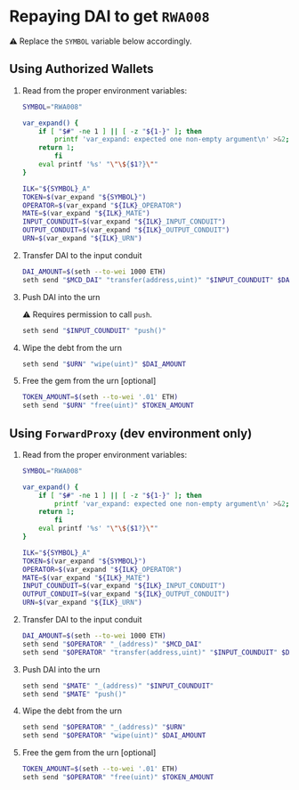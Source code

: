 # Repaying DAI to get `RWA008`

⚠️ Replace the `SYMBOL` variable below accordingly.

## Using Authorized Wallets

1. Read from the proper environment variables:

   ```bash
   SYMBOL="RWA008"
   ```

   ```bash
   var_expand() {
       if [ "$#" -ne 1 ] || [ -z "${1-}" ]; then
           printf 'var_expand: expected one non-empty argument\n' >&2;
       return 1;
           fi
       eval printf '%s' "\"\${$1?}\""
   }

   ILK="${SYMBOL}_A"
   TOKEN=$(var_expand "${SYMBOL}")
   OPERATOR=$(var_expand "${ILK}_OPERATOR")
   MATE=$(var_expand "${ILK}_MATE")
   INPUT_COUNDUIT=$(var_expand "${ILK}_INPUT_CONDUIT")
   OUTPUT_CONDUIT=$(var_expand "${ILK}_OUTPUT_CONDUIT")
   URN=$(var_expand "${ILK}_URN")
   ```

2. Transfer DAI to the input conduit

   ```bash
   DAI_AMOUNT=$(seth --to-wei 1000 ETH)
   seth send "$MCD_DAI" "transfer(address,uint)" "$INPUT_COUNDUIT" $DAI_AMOUNT
   ```

3. Push DAI into the urn

   ⚠️ Requires permission to call `push`.

   ```bash
   seth send "$INPUT_COUNDUIT" "push()"
   ```

4. Wipe the debt from the urn

   ```bash
   seth send "$URN" "wipe(uint)" $DAI_AMOUNT
   ```

5. Free the gem from the urn [optional]

   ```bash
   TOKEN_AMOUNT=$(seth --to-wei '.01' ETH)
   seth send "$URN" "free(uint)" $TOKEN_AMOUNT
   ```

## Using `ForwardProxy` (dev environment only)

1. Read from the proper environment variables:

   ```bash
   SYMBOL="RWA008"
   ```

   ```bash
   var_expand() {
       if [ "$#" -ne 1 ] || [ -z "${1-}" ]; then
           printf 'var_expand: expected one non-empty argument\n' >&2;
       return 1;
           fi
       eval printf '%s' "\"\${$1?}\""
   }

   ILK="${SYMBOL}_A"
   TOKEN=$(var_expand "${SYMBOL}")
   OPERATOR=$(var_expand "${ILK}_OPERATOR")
   MATE=$(var_expand "${ILK}_MATE")
   INPUT_COUNDUIT=$(var_expand "${ILK}_INPUT_CONDUIT")
   OUTPUT_CONDUIT=$(var_expand "${ILK}_OUTPUT_CONDUIT")
   URN=$(var_expand "${ILK}_URN")
   ```

2. Transfer DAI to the input conduit

   ```bash
   DAI_AMOUNT=$(seth --to-wei 1000 ETH)
   seth send "$OPERATOR" "_(address)" "$MCD_DAI"
   seth send "$OPERATOR" "transfer(address,uint)" "$INPUT_COUNDUIT" $DAI_AMOUNT
   ```

3. Push DAI into the urn

   ```bash
   seth send "$MATE" "_(address)" "$INPUT_COUNDUIT"
   seth send "$MATE" "push()"
   ```

4. Wipe the debt from the urn

   ```bash
   seth send "$OPERATOR" "_(address)" "$URN"
   seth send "$OPERATOR" "wipe(uint)" $DAI_AMOUNT
   ```

5. Free the gem from the urn [optional]

   ```bash
   TOKEN_AMOUNT=$(seth --to-wei '.01' ETH)
   seth send "$OPERATOR" "free(uint)" $TOKEN_AMOUNT
   ```
